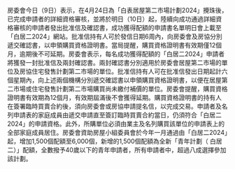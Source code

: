 房委會今日（9日）表示，在4月24日為「白表居屋第二市場計劃2024」攪珠後，已完成申請者的詳細資格審核，並將於明日（10日）起，陸續向成功通過詳細資格審核的申請者發出批准信及確認書，成功獲得配額的申請書名單明日會上載至「白居二2024」網站。批准信持有人可於發信日期6周內，向房委會及房協分別遞交確認書，以申領購買資格證明書。當局提醒，購買資格證明書有效期僅12個月，逾期後不可延期。房委會表示，每名成功獲得配額的「白居二2024」申請者將獲發一封批准信及兩封確認書。兩封確認書分別適用於房委會居屋第二市場的單位及房協住宅發售計劃第二市場的單位。批准信持有人可在批准信發出日期起計六個星期內，向上述兩個機構分別遞交確認書以申領購買資格證明書，以便在居屋第二市場或住宅發售計劃第二市場購買尚未繳付補價的單位。房委會提醒，購買資格證明書有效期為12個月，有效期屆滿後不會獲得延期。購買資格證明書的持有人在簽署臨時買賣合約後，須向房委會或房協申請提名信，以完成交易。申請者及名列申請表的家庭成員由遞交申請直至簽訂臨時買賣合約當日，仍須符合「白居二2024」的申請資格。此外，所購單位必須由業主及名列購買該單位的申請表上的全部家庭成員居住。房委會資助房屋小組委員會於今年一月通過由「白居二2024」起，增加1,500個配額至6,000個，新增的1,500個配額為全新「青年計劃（ 白居二）」配額，全數撥予40歲以下的青年申請者，所有申請者中，超過八成選擇參加該計劃。